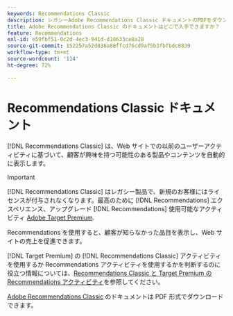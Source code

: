```yaml
---
keywords: Recommendations Classic
description: レガシーAdobe Recommendations Classic ドキュメントのPDFをダウンロードします。
title: Adobe Recommendations Classic のドキュメントはどこで入手できますか？
feature: Recommendations
exl-id: e59fbf51-0c2d-4ec3-941d-d10633ce8a28
source-git-commit: 152257a52d836a88ffcd76cd9af5b3fbfbdc0839
workflow-type: tm+mt
source-wordcount: '114'
ht-degree: 72%

---
```


# Recommendations Classic ドキュメント

[!DNL Recommendations Classic] は、Web サイトでの以前のユーザーアクティビティに基づいて、顧客が興味を持つ可能性のある製品やコンテンツを自動的に表示します。

>[!IMPORTANT]
>
>[!DNL Recommendations Classic] はレガシー製品で、新規のお客様にはライセンスが付与されなくなります。最高のために [!DNL Recommendations] エクスペリエンス、アップグレード [!DNL Recommendations] 使用可能なアクティビティ [Adobe Target Premium](/help/main/c-intro/intro.md).

Recommendations を使用すると、顧客が知らなかった品目を表示し、Web サイトの売上を促進できます。

[!DNL Target Premium] の [!DNL Recommendations Classic] アクティビティを使用するか Recommendations アクティビティを使用するかを判断するのに役立つ情報については、[Recommendations Classic と Target Premium の Recommendations アクティビティ](/help/main/c-recommendations/c-recommendations-faq/recommendations-classic-versus-recommendations-activities-target-premium.md)を参照してください。

[Adobe Recommendations Classic](/help/main/assets/adobe-recommendations-classic.pdf) のドキュメントは PDF 形式でダウンロードできます。
